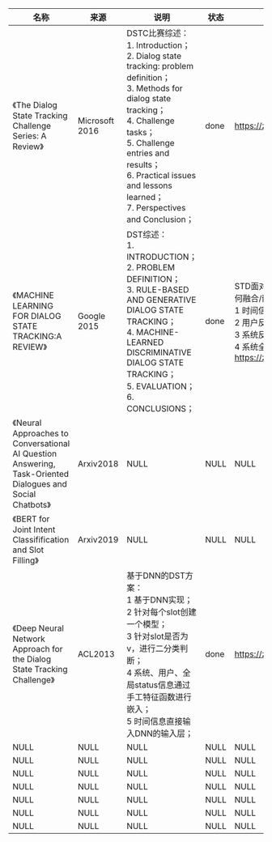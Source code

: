 |名称  |  来源   | 说明  |状态   | 备注  |
|  ----  | ----  |----  | ----  |----  |
| 《The Dialog State Tracking Challenge Series: A Review》| Microsoft 2016|DSTC比赛综述：<br/>1. Introduction；<br/>2. Dialog state tracking: problem definition；<br/>3. Methods for dialog state tracking；<br/>4. Challenge tasks；<br/>5. Challenge entries and results；<br/>6. Practical issues and lessons learned；<br/>7. Perspectives and Conclusion；|done|https://zhuanlan.zhihu.com/p/40988001|
| 《MACHINE LEARNING FOR DIALOG STATE TRACKING:A REVIEW》| Google 2015|DST综述：<br/>1. INTRODUCTION；<br/>2. PROBLEM DEFINITION；<br/>3. RULE-BASED AND GENERATIVE DIALOG STATE TRACKING；<br/>4. MACHINE-LEARNED DISCRIMINATIVE DIALOG STATE TRACKING；<br/>5. EVALUATION；<br/>6. CONCLUSIONS；|done|STD面对的核心问题是，三个维度的信息如何融合/嵌入：<br/>1 时间信息；<br/>2 用户反馈信息（用户对话）；<br/>3 系统反馈信息（系统对话）；<br/>4 系统全局状态（status）；<br/>https://zhuanlan.zhihu.com|
| 《Neural Approaches to Conversational AI Question Answering, Task-Oriented Dialogues and Social Chatbots》  | Arxiv2018 |NULL |NULL |NULL |
| 《BERT for Joint Intent Classifification and Slot Filling》  | Arxiv2019 |NULL |NULL |NULL |
| 《Deep Neural Network Approach for the Dialog State Tracking Challenge》| ACL2013|基于DNN的DST方案：<br/>1 基于DNN实现；<br/>2 针对每个slot创建一个模型；<br/>3 针对slot是否为v，进行二分类判断；<br/>4 系统、用户、全局status信息通过手工特征函数进行嵌入；<br/>5 时间信息直接输入DNN的输入层；|done|https://zhuanlan.zhihu.com/p/40988001|
| NULL  | NULL |NULL |NULL |NULL |
| NULL  | NULL |NULL |NULL |NULL |
| NULL  | NULL |NULL |NULL |NULL |
| NULL  | NULL |NULL |NULL |NULL |
| NULL  | NULL |NULL |NULL |NULL |
| NULL  | NULL |NULL |NULL |NULL |
| NULL  | NULL |NULL |NULL |NULL |

